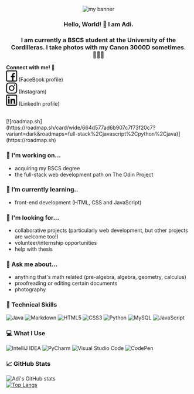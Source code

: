 <p align="center">
<img src="https://user-images.githubusercontent.com/52438473/151645744-c96a73de-6ec6-40cb-be50-bc2e0b9baca7.png" alt="my banner">
</p>

<h3 align="center"> Hello, World! 👋 I am Adi. </h3>
<h3 align="center"> I am currently a BSCS student at the University of the Cordilleras. I take photos with my Canon 3000D sometimes. 🤷🏻‍♀️ </h3>

<b>Connect with me! 📲<br></b>
<a href="https://www.facebook.com/adi.ferrer.33/" target="_blank"><img src="https://raw.githubusercontent.com/adiferrer/adiferrer/main/images/facebook.png" alt="icon" height="30px"></a> (FaceBook profile) <br>
<a href="https://www.instagram.com/takenbyadi/?hl=en" target="_blank"><img src="https://raw.githubusercontent.com/adiferrer/adiferrer/main/images/instagram.png" alt="icon" height="30px"></a> (Instagram) <br>
<a href="https://www.linkedin.com/in/jeanne-ferrer-496a021aa/" target="_blank"><img src="https://raw.githubusercontent.com/adiferrer/adiferrer/main/images/linkedin.png" alt="icon" height="30px"></a> (LinkedIn profile)

<br/>
[![roadmap.sh](https://roadmap.sh/card/wide/664d577ad6b907c7f73f20c7?variant=dark&roadmaps=full-stack%2Cjavascript%2Cpython%2Cjava)](https://roadmap.sh)

### 🔭 I'm working on...
- acquiring my BSCS degree 
- the full-stack web development path on The Odin Project

### 🌱 I’m currently learning..
- front-end development (HTML, CSS and JavaScript)

### 🤔 I'm looking for... 
- collaborative projects (particularly web development, but other projects are welcome too!)
- volunteer/internship opportunities
- help with thesis 

### 💭 Ask me about...
- anything that's math related (pre-algebra, algebra, geometry, calculus)
- proofreading or editing certain documents
- photography

### 🚀 Technical Skills <br>
![Java](https://img.shields.io/badge/java-%23ED8B00.svg?style=for-the-badge&logo=java&logoColor=white)
![Markdown](https://img.shields.io/badge/markdown-%23000000.svg?style=for-the-badge&logo=markdown&logoColor=white)
![HTML5](https://img.shields.io/badge/html5-%23E34F26.svg?style=for-the-badge&logo=html5&logoColor=white)
![CSS3](https://img.shields.io/badge/css3-%231572B6.svg?style=for-the-badge&logo=css3&logoColor=white)
![Python](https://img.shields.io/badge/python-3670A0?style=for-the-badge&logo=python&logoColor=ffdd54)
![MySQL](https://img.shields.io/badge/mysql-%2300f.svg?style=for-the-badge&logo=mysql&logoColor=white)
![JavaScript](https://img.shields.io/badge/javascript-%23323330.svg?style=for-the-badge&logo=javascript&logoColor=%23F7DF1E)
<br>

### 💻 What I Use <br>
![IntelliJ IDEA](https://img.shields.io/badge/IntelliJIDEA-000000.svg?style=for-the-badge&logo=intellij-idea&logoColor=white)
![PyCharm](https://img.shields.io/badge/pycharm-143?style=for-the-badge&logo=pycharm&logoColor=black&color=black&labelColor=green)
![Visual Studio Code](https://img.shields.io/badge/Visual%20Studio%20Code-0078d7.svg?style=for-the-badge&logo=visual-studio-code&logoColor=white)
![CodePen](https://img.shields.io/badge/CodePen-white?style=for-the-badge&logo=codepen&logoColor=black)

### 📈 GitHub Stats <br>
![Adi's GitHub stats](https://github-readme-stats.vercel.app/api?username=jeanneferrer&theme=solarized-light&show_icons=true) <br>
[![Top Langs](https://github-readme-stats.vercel.app/api/top-langs/?username=jeanneferrer&layout=compact)](https://github.com/jeanneferrer)
